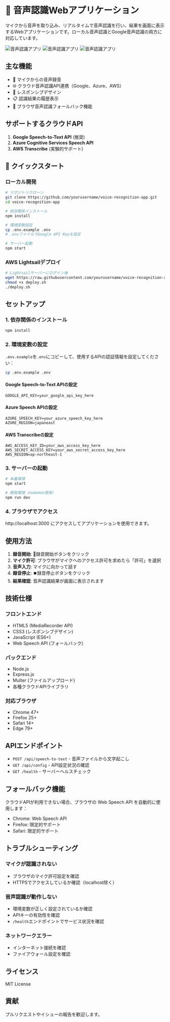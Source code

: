 # 🎤 音声認識Webアプリケーション

マイクから音声を取り込み、リアルタイムで音声認識を行い、結果を画面に表示するWebアプリケーションです。ローカル音声認識とGoogle音声認識の両方に対応しています。

![音声認識アプリ](https://img.shields.io/badge/Node.js-18+-green)
![音声認識アプリ](https://img.shields.io/badge/License-MIT-blue)
![音声認識アプリ](https://img.shields.io/badge/Speech--API-Google-red)

## 主な機能

- 🎤 マイクからの音声録音
- 🌐 クラウド音声認識API連携（Google、Azure、AWS）
- 📱 レスポンシブデザイン
- 📋 認識結果の履歴表示
- 🔄 ブラウザ音声認識フォールバック機能

## サポートするクラウドAPI

1. **Google Speech-to-Text API** (推奨)
2. **Azure Cognitive Services Speech API**
3. **AWS Transcribe** (実験的サポート)

## 🚀 クイックスタート

### ローカル開発

```bash
# リポジトリクローン
git clone https://github.com/yourusername/voice-recognition-app.git
cd voice-recognition-app

# 依存関係インストール
npm install

# 環境変数設定
cp .env.example .env
# .envファイルでGoogle API Keyを設定

# サーバー起動
npm start
```

### AWS Lightsailデプロイ

```bash
# Lightsailサーバーにログイン後
wget https://raw.githubusercontent.com/yourusername/voice-recognition-app/main/deploy.sh
chmod +x deploy.sh
./deploy.sh
```

## セットアップ

### 1. 依存関係のインストール

```bash
npm install
```

### 2. 環境変数の設定

`.env.example`を`.env`にコピーして、使用するAPIの認証情報を設定してください：

```bash
cp .env.example .env
```

#### Google Speech-to-Text APIの設定
```env
GOOGLE_API_KEY=your_google_api_key_here
```

#### Azure Speech APIの設定
```env
AZURE_SPEECH_KEY=your_azure_speech_key_here
AZURE_REGION=japaneast
```

#### AWS Transcribeの設定
```env
AWS_ACCESS_KEY_ID=your_aws_access_key_here
AWS_SECRET_ACCESS_KEY=your_aws_secret_access_key_here
AWS_REGION=ap-northeast-1
```

### 3. サーバーの起動

```bash
# 本番環境
npm start

# 開発環境（nodemon使用）
npm run dev
```

### 4. ブラウザでアクセス

http://localhost:3000 にアクセスしてアプリケーションを使用できます。

## 使用方法

1. **録音開始**: 🎤録音開始ボタンをクリック
2. **マイク許可**: ブラウザがマイクへのアクセス許可を求めたら「許可」を選択
3. **音声入力**: マイクに向かって話す
4. **録音停止**: ⏹️録音停止ボタンをクリック
5. **結果確認**: 音声認識結果が画面に表示されます

## 技術仕様

### フロントエンド
- HTML5 (MediaRecorder API)
- CSS3 (レスポンシブデザイン)
- JavaScript (ES6+)
- Web Speech API (フォールバック)

### バックエンド
- Node.js
- Express.js
- Multer (ファイルアップロード)
- 各種クラウドAPIライブラリ

### 対応ブラウザ
- Chrome 47+
- Firefox 25+
- Safari 14+
- Edge 79+

## APIエンドポイント

- `POST /api/speech-to-text` - 音声ファイルから文字起こし
- `GET /api/config` - API設定状況の確認
- `GET /health` - サーバーヘルスチェック

## フォールバック機能

クラウドAPIが利用できない場合、ブラウザの Web Speech API を自動的に使用します：

- Chrome: Web Speech API
- Firefox: 限定的サポート
- Safari: 限定的サポート

## トラブルシューティング

### マイクが認識されない
- ブラウザのマイク許可設定を確認
- HTTPSでアクセスしているか確認（localhost除く）

### 音声認識が動作しない
- 環境変数が正しく設定されているか確認
- APIキーの有効性を確認
- `/health`エンドポイントでサービス状況を確認

### ネットワークエラー
- インターネット接続を確認
- ファイアウォール設定を確認

## ライセンス

MIT License

## 貢献

プルリクエストやイシューの報告を歓迎します。